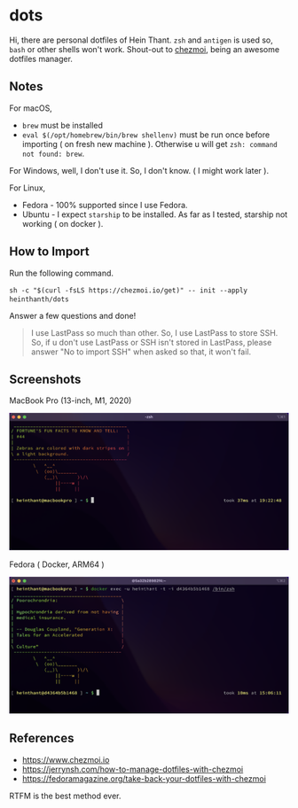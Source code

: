# dots

Hi, there are personal dotfiles of Hein Thant. `zsh` and `antigen` is used so, `bash` or other shells won't work. Shout-out to [chezmoi](https://github.com/twpayne/chezmoi), being an awesome dotfiles manager.

## Notes

For macOS,

- `brew` must be installed
- `eval $(/opt/homebrew/bin/brew shellenv)` must be run once before importing ( on fresh new machine ). Otherwise u will get `zsh: command not found: brew`.

For Windows, well, I don't use it. So, I don't know. ( I might work later ).

For Linux,

- Fedora - 100% supported since I use Fedora.
- Ubuntu - I expect `starship` to be installed. As far as I tested, starship not working ( on docker ).

## How to Import

Run the following command.

```shell
sh -c "$(curl -fsLS https://chezmoi.io/get)" -- init --apply heinthanth/dots
```

Answer a few questions and done!

> I use LastPass so much than other. So, I use LastPass to store SSH. So, if u don't use LastPass or SSH isn't stored in LastPass, please answer "No to import SSH" when asked so that, it won't fail.

## Screenshots

MacBook Pro (13-inch, M1, 2020)

![MacBook Pro (13-inch, M1, 2020)](screenshots/macos.png)

Fedora ( Docker, ARM64 )

![MacBook Pro (13-inch, M1, 2020)](screenshots/fedora-docker.png)

## References

- <https://www.chezmoi.io>
- <https://jerrynsh.com/how-to-manage-dotfiles-with-chezmoi>
- <https://fedoramagazine.org/take-back-your-dotfiles-with-chezmoi>

RTFM is the best method ever.
